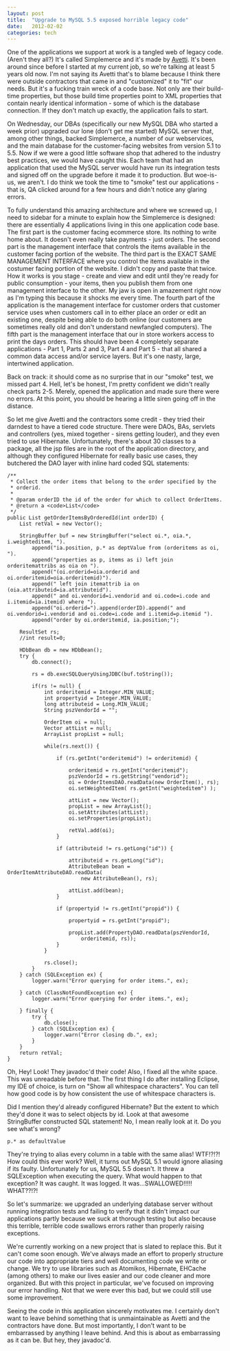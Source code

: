 ```yaml
---
layout: post
title:  "Upgrade to MySQL 5.5 exposed horrible legacy code"
date:   2012-02-02
categories: tech
---
```


One of the applications we support at work is a tangled web of legacy code.  (Aren't they all?)  It's called Simplemerce and it's made by [Avetti](http://www.avetticommerce.com).  It's been around since before I started at my current job, so we're talking at least 5 years old now.  I'm not saying its Avetti that's to blame because I think there were outside contractors that came in and "customized" it to "fit" our needs.  But it's a fucking train wreck of a code base.  Not only are their build-time properties, but those build time properties point to XML properties that contain nearly identical information - some of which is the database connection.  If they don't match up exactly, the application fails to start.

On Wednesday, our DBAs (specifically our new MySQL DBA who started a week prior) upgraded our lone (don't get me started) MySQL server that, among other things, backed Simplemerce, a number of our webservices, and the main database for the customer-facing websites from version 5.1 to 5.5.  Now if we were a good little software shop that adhered to the industry best practices, we would have caught this.  Each team that had an application that used the MySQL server would have run its integration tests and signed off on the upgrade before it made it to production.  But woe-is-us, we aren't.  I do think we took the time to "smoke" test our applications - that is, QA clicked around for a few hours and didn't notice any glaring errors.

To fully understand this amazing architecture and where we screwed up, I need to sidebar for a minute to explain how the Simplemerce is designed: there are essentially 4 applications living in this one application code base.  The first part is the customer facing ecommerce store.  Its nothing to write home about.  It doesn't even really take payments - just orders.  The second part is the management interface that controls the items available in the customer facing portion of the website.  The third part is the EXACT SAME MANAGEMENT INTERFACE where you control the items available in the costumer facing portion of the website.  I didn't copy and paste that twice.  How it works is you stage - create and view and edit until they're ready for public consumption - your items, then you publish them from one management interface to the other.  My jaw is open in amazement right now as I'm typing this because it shocks me every time.  The fourth part of the application is the management interface for customer orders that customer service uses when customers call in to either place an order or edit an existing one, despite being able to do both online (our customers are sometimes really old and don't understand newfangled computers).  The fifth part is the management interface that our in store workers access to print the days orders.  This should have been 4 completely separate applications - Part 1, Parts 2 and 3, Part 4 and Part 5 - that all shared a common data access and/or service layers.  But it's one nasty, large, intertwined application.

Back on track: it should come as no surprise that in our "smoke" test, we missed part 4.  Hell, let's be honest, I'm pretty confident we didn't really check parts 2-5.  Merely, opened the application and made sure there were no errors.  At this point, you should be hearing a little siren going off in the distance.

So let me give Avetti and the contractors some credit - they tried their darndest to have a tiered code structure.  There were DAOs, BAs, servlets and controllers (yes, mixed together - sirens getting louder), and they even tried to use Hibernate.  Unfortunately, there's about 30 classes to a package, all the jsp files are in the root of the application directory, and although they configured Hibernate for really basic use cases, they butchered the DAO layer with inline hard coded SQL statements:


	/**
	 * Collect the order items that belong to the order specified by the 
	 * orderid.
	 * 
	 * @param orderID the id of the order for which to collect OrderItems.
	 * @return a <code>List</code>
	 */
	public List getOrderItemsByOrderedId(int orderID) {
	    List retVal = new Vector();
	    
	    StringBuffer buf = new StringBuffer("select oi.*, oia.*, i.weighteditem, ").
	        append("ia.position, p.* as deptValue from (orderitems as oi, ").
	        append("properties as p, items as i) left join orderitemattribs as oia on ").
	        append("(oi.orderid=oia.orderid and oi.orderitemid=oia.orderitemid)").
	        append(" left join itemattrib ia on (oia.attributeid=ia.attributeid").
	        append(" and oi.vendorid=i.vendorid and oi.code=i.code and i.itemid=ia.itemid) where ").
	        append("oi.orderid=").append(orderID).append(" and oi.vendorid=i.vendorid and oi.code=i.code and i.itemid=p.itemid ").
	        append("order by oi.orderitemid, ia.position;"); 
	        
	    ResultSet rs;
	    //int result=0;

	    HDbBean db = new HDbBean();
	    try {
	        db.connect();

	        rs = db.execSQLQueryUsingJDBC(buf.toString());

	        if(rs != null) {
	            int orderitemid = Integer.MIN_VALUE;
	            int propertyid = Integer.MIN_VALUE;
	            long attributeid = Long.MIN_VALUE;
	            String pszVendorId = "";

	            OrderItem oi = null;
	            Vector attList = null;
	            ArrayList propList = null;
	            
	            while(rs.next()) {
	                
	                if (rs.getInt("orderitemid") != orderitemid) {
							
	                    orderitemid = rs.getInt("orderitemid");
	                    pszVendorId = rs.getString("vendorid");
	                    oi = OrderItemsDAO.readData(new OrderItem(), rs);
	                    oi.setWeightedItem( rs.getInt("weighteditem") );
	                
	                    attList = new Vector();
	                    propList = new ArrayList();
	                    oi.setAttributes(attList);
	                    oi.setProperties(propList);
	                
	                    retVal.add(oi);
	                }

	                if (attributeid != rs.getLong("id")) {

	                    attributeid = rs.getLong("id");
	                    AttributeBean bean = OrderItemAttributeDAO.readData(
	                        new AttributeBean(), rs);
	                    
	                    attList.add(bean);
	                }

	                if (propertyid != rs.getInt("propid")) { 
	                    
	                    propertyid = rs.getInt("propid");
	                    
	                    propList.add(PropertyDAO.readData(pszVendorId,
	                        orderitemid, rs));
	                }
	            }
	        
	            rs.close();
	        }	
	    } catch (SQLException ex) {
	        logger.warn("Error querying for order items.", ex);
	        
	    } catch (ClassNotFoundException ex) { 
	        logger.warn("Error querying for order items.", ex);
	        
	    } finally {
	        try {
	            db.close();
	        } catch (SQLException ex) {
	            logger.warn("Error closing db.", ex);
	        }
	    }
	    return retVal;
	}

Oh, Hey!  Look!  They javadoc'd their code!  Also, I fixed all the white space.  This was unreadable before that.  The first thing I do after installing Eclipse, my IDE of choice, is turn on "Show all whitespace characters".  You can tell how good code is by how consistent the use of whitespace characters is.  

Did I mention they'd already configured Hibernate?  But the extent to which they'd done it was to select objects by id.  Look at that awesome StringBuffer constructed SQL statement!  No, I mean really look at it.  Do you see what's wrong?

	p.* as defaultValue

They're trying to alias every column in a table with the same alias!  WTF!?!?!  How could this ever work?  Well, it turns out MySQL 5.1 would ignore aliasing if its faulty.  Unfortunately for us, MySQL 5.5 doesn't.  It threw a SQLException when executing the query.  What would happen to that exception?  It was caught.  It was logged.  It was...SWALLOWED!!!!!  WHAT??!?!

So let's summarize: we upgraded an underlying database server without running integration tests and failing to verify that it didn't impact our applications partly because we suck at thorough testing but also because this terrible, terrible code swallows errors rather than properly raising exceptions.

We're currently working on a new project that is slated to replace this.  But it can't come soon enough.  We've always made an effort to properly structure our code into appropriate tiers and well documenting code we write or change.  We try to use libraries such as Atomikos, Hibernate, EHCache (among others) to make our lives easier and our code cleaner and more organized.  But with this project in particular, we've focused on improving our error handling.  Not that we were ever this bad, but we could still use some improvement.  

Seeing the code in this application sincerely motivates me.  I certainly don't want to leave behind something that is unmaintainable as Avetti and the contractors have done.  But most importantly, I don't want to be embarrassed by anything I leave behind.  And this is about as embarrassing as it can be.  But hey, they javadoc'd.
